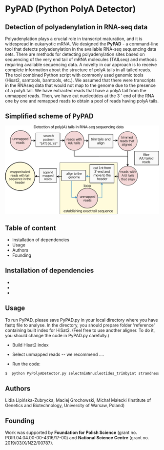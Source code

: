 # PyPAD (Python PolyA Detector)

## Detection of polyadenylation in RNA-seq data

Polyadenylation plays a crucial role in transcript maturation, and it is widespread in eukaryotic mRNA. We designed the **PyPAD** - a command-line tool that detects polyadenylation in the available RNA-seq sequencing data sets. 
There are methods for detecting polyadenylation sites based on sequencing of the very end tail of mRNA molecules (TAILseq) and methods requiring available sequencing data. A novelty in our approach is to receive complete information about the structure of polyA tails in all tailed reads. The tool combined Python script with commonly used genomic tools (Hisat2, samtools, bamtools, etc.). We assumed that there were transcripts in the RNAseq data that would not map to the genome due to the presence of a polyA tail. We have extracted reads that have a polyA tail from the unmapped reads. Then, we have cut nucleotides at the 3 ' end of the RNA one by one and remapped reads to obtain a pool of reads having polyA tails. 

## Simplified scheme of PyPAD

![scheme](PyPAD_scheme_github.png)

## Table of content
* Installation of dependencies
* Usage
* Authors
* Founding



## Installation of dependencies
*
*
*

## Usage
To run PyPAD, please save PyPAD.py in your local directory where you have fastq file to analyse. In the directory, you should prepare folder 'reference' containing built index for HiSat2. (Feel free to use another aligner. To do it, you should change the code in PyPAD.py carefully.)
* Build Hisat2 index 
* Select unmapped reads -- we recommend ....

* Run the code:
```bash
$  python PyPolyADetector.py selectminNnucleotides_trimby1nt strandness = 'forward' selectminNnucteotides = False mintail = pattern_min6AU_forward pattern_loop = pattern_1AT_forward infile_path = "unmapped_reads.fastq" outfile_path = 'output.fastq'
```
## Authors
Lidia Lipińska-Zubrycka, Maciej Grochowski, Michał Małecki (Institute of Genetics and Biotechnology, University of Warsaw, Poland)

## Founding
Work was supported by **Foundation for Polish Science** (grant no. POIR.04.04.00-00-4316/17-00) and **National Science Centre** (grant no. 2019/03/X/NZ2/00787).
